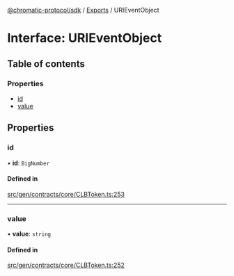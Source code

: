 [@chromatic-protocol/sdk](../README.md) / [Exports](../modules.md) / URIEventObject

# Interface: URIEventObject

## Table of contents

### Properties

- [id](URIEventObject.md#id)
- [value](URIEventObject.md#value)

## Properties

### id

• **id**: `BigNumber`

#### Defined in

[src/gen/contracts/core/CLBToken.ts:253](https://github.com/chromatic-protocol/sdk/blob/30fc1f3/src/gen/contracts/core/CLBToken.ts#L253)

___

### value

• **value**: `string`

#### Defined in

[src/gen/contracts/core/CLBToken.ts:252](https://github.com/chromatic-protocol/sdk/blob/30fc1f3/src/gen/contracts/core/CLBToken.ts#L252)
